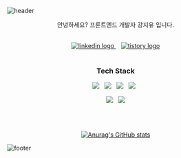 ![header](https://capsule-render.vercel.app/api?type=waving&color=7F7FD5&text=Alliswell&height=200&fontSize=90&fontColor=ffffff)

<div align="center">

안녕하세요?
프론트엔드 개발자 강지유 입니다.

<br/>

<a href="https://www.linkedin.com/in/%EC%A7%80%EC%9C%A0-%EA%B0%95-6a43b4285/" target="_blank">
  <img src="https://img.shields.io/static/v1?message=LinkedIn&logo=linkedin&label=&color=0077B5&logoColor=white&labelColor=&style=flat" alt="linkedin logo"  />
</a>&nbsp;&nbsp;

<a href="https://cloudy-b.tistory.com/" target="_blank">
  <img src="https://img.shields.io/badge/Tistory-000000?style=flat&logo=tistory&logoColor=white" alt="tistory logo"  />
</a>

<br/>
<br/>

### Tech Stack
<p>
  <img src="https://img.shields.io/badge/JavaScript-gray?style=flat&logo=JavaScript&logoColor=F7DF1E"/>&nbsp;&nbsp;
  <img src="https://img.shields.io/badge/TypeScript-3178C6?style=flat&logo=TypeScript&logoColor=white"/>&nbsp;&nbsp;
  <img src="https://img.shields.io/badge/React-white?style=flat&logo=React&logoColor=61DAFB"/>&nbsp;&nbsp;
  <img src="https://img.shields.io/badge/Next.js-white?style=flat&logo=nextdotjs&logoColor=000000"/>&nbsp;&nbsp;
<p>
  <img src="https://img.shields.io/badge/-C%23-9179E4?style=flat&logo=Csharp&logoColor=9179E4"/>&nbsp;&nbsp;
  <img src="https://img.shields.io/badge/MSSQL-CC2927?style=flat&logo=microsoftsqlserver&logoColor=white"/>
</p>

<br/>
<br/>

[![Anurag's GitHub stats](https://github-readme-stats.vercel.app/api?username=syg0629&show_icons=true&theme=tokyonight)](https://github.com/anuraghazra/github-readme-stats)

</div>

![footer](https://capsule-render.vercel.app/api?section=footer&type=waving&color=7F7FD5)
